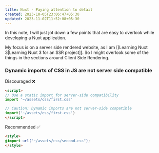 ```yaml
---
title: Nuxt - Paying attention to detail
created: 2023-10-05T23:06:47+05:30
updated: 2023-11-02T11:52:08+05:30
---
```

In this note, I will just jot down a few points that are easy to overlook while developing a Nuxt application.

My focus is on a server side rendered website, as I am [[Learning Nuxt 3|Learning Nuxt 3 for an SSR project]]. So I might overlook some of the things in the sections around Client Side Rendering.

### Dynamic imports of CSS in JS are not server side compatible

Discouraged ❌
```html
<script>
// Use a static import for server-side compatibility
import '~/assets/css/first.css'

// Caution: Dynamic imports are not server-side compatible
import('~/assets/css/first.css')
</script>
```

Recommended ✅
```html
<style>
@import url("~/assets/css/second.css");
</style>
```



